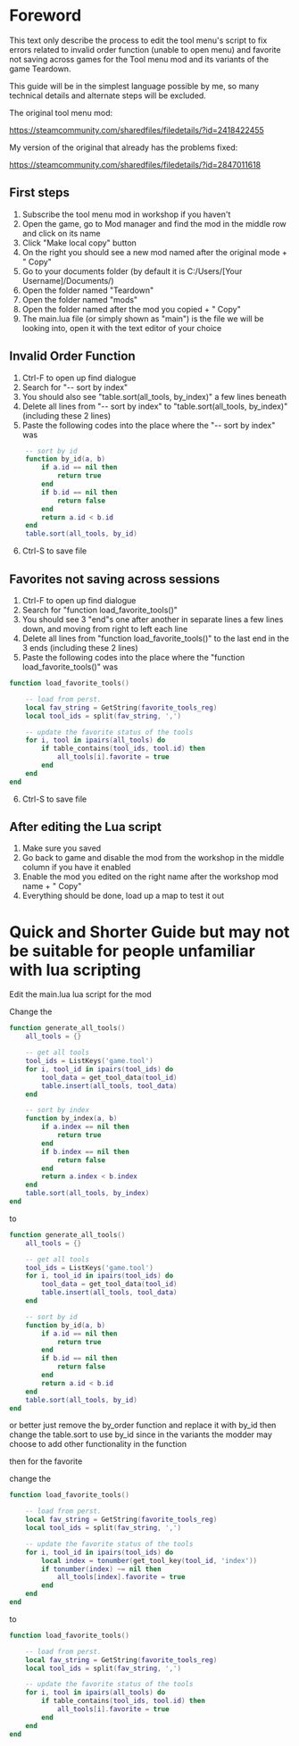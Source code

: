 # Foreword
This text only describe the process to edit the tool menu's script to fix errors related to invalid order function (unable to open menu) and favorite not saving across games for the Tool menu mod and its variants of the game Teardown.

This guide will be in the simplest language possible by me, so many technical details and alternate steps will be excluded.

The original tool menu mod:

https://steamcommunity.com/sharedfiles/filedetails/?id=2418422455

My version of the original that already has the problems fixed:

https://steamcommunity.com/sharedfiles/filedetails/?id=2847011618

## First steps

 1. Subscribe the tool menu mod in workshop if you haven't
 2. Open the game, go to Mod manager and find the mod in the middle row and click on its name
 3. Click "Make local copy" button
 4. On the right you should see a new mod named after the original mode + " Copy"
 5. Go to your documents folder (by default it is C:/Users/[Your Username]/Documents/)
 6. Open the folder named "Teardown"
 7. Open the folder named "mods"
 8. Open the folder named after the mod you copied + " Copy"
 9. The main.lua file (or simply shown as "main") is the file we will be looking into, open it with the text editor of your choice

## Invalid Order Function

 1. Ctrl-F to open up find dialogue
 2. Search for "-- sort by index"
 3. You should also see "table.sort(all_tools, by_index)" a few lines beneath
 4. Delete all lines from "-- sort by index" to "table.sort(all_tools, by_index)" (including these 2 lines)
 5. Paste the following codes into the place where the "-- sort by index" was
```lua
    -- sort by id
    function by_id(a, b)
        if a.id == nil then
            return true
        end
        if b.id == nil then
            return false
        end
        return a.id < b.id
    end
    table.sort(all_tools, by_id)
```
 6. Ctrl-S to save file

## Favorites not saving across sessions

 1. Ctrl-F to open up find dialogue
 2. Search for "function  load_favorite_tools()"
 3. You should see 3 "end"s one after another in separate lines a few lines down, and moving from right to left each line
 4. Delete all lines from "function  load_favorite_tools()" to the last end in the 3 ends (including these 2 lines)
 5. Paste the following codes into the place where the "function  load_favorite_tools()" was
```lua
function load_favorite_tools()

    -- load from perst.
    local fav_string = GetString(favorite_tools_reg)
    local tool_ids = split(fav_string, ',')

    -- update the favorite status of the tools
    for i, tool in ipairs(all_tools) do
        if table_contains(tool_ids, tool.id) then
			all_tools[i].favorite = true
		end
    end
end
```
 6. Ctrl-S to save file

## After editing the Lua script

 1. Make sure you saved
 2. Go back to game and disable the mod from the workshop in the middle column if you have it enabled
 3. Enable the mod you edited on the right name after the workshop mod name + " Copy"
 4. Everything should be done, load up a map to test it out

# Quick and Shorter Guide but may not be suitable for people unfamiliar with lua scripting

Edit the main.lua lua script for the mod

Change the
```lua
function generate_all_tools()
    all_tools = {}

    -- get all tools
    tool_ids = ListKeys('game.tool')
    for i, tool_id in ipairs(tool_ids) do
        tool_data = get_tool_data(tool_id)
        table.insert(all_tools, tool_data)
    end

    -- sort by index
    function by_index(a, b)
        if a.index == nil then
            return true
        end
        if b.index == nil then
            return false
        end
        return a.index < b.index
    end
    table.sort(all_tools, by_index)
end
```

to

```lua
function generate_all_tools()
    all_tools = {}

    -- get all tools
    tool_ids = ListKeys('game.tool')
    for i, tool_id in ipairs(tool_ids) do
        tool_data = get_tool_data(tool_id)
        table.insert(all_tools, tool_data)
    end

    -- sort by id
    function by_id(a, b)
        if a.id == nil then
            return true
        end
        if b.id == nil then
            return false
        end
        return a.id < b.id
    end
    table.sort(all_tools, by_id)
end
```

or better just remove the by_order function and replace it with by_id then change the table.sort to use by_id since in the variants the modder may choose to add other functionality in the function

then for the favorite

change the

```lua
function load_favorite_tools()

    -- load from perst.
    local fav_string = GetString(favorite_tools_reg)
    local tool_ids = split(fav_string, ',')

    -- update the favorite status of the tools
    for i, tool_id in ipairs(tool_ids) do
        local index = tonumber(get_tool_key(tool_id, 'index'))
        if tonumber(index) ~= nil then
            all_tools[index].favorite = true
        end
    end
end
```

to

```lua
function load_favorite_tools()

    -- load from perst.
    local fav_string = GetString(favorite_tools_reg)
    local tool_ids = split(fav_string, ',')

    -- update the favorite status of the tools
    for i, tool in ipairs(all_tools) do
        if table_contains(tool_ids, tool.id) then
			all_tools[i].favorite = true
		end
    end
end
```
